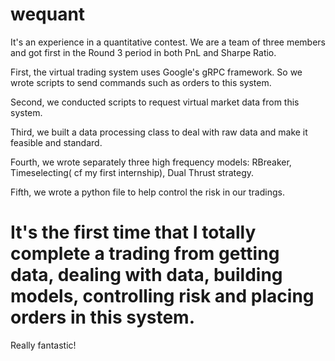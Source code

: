 # wequant

It's an experience in a quantitative contest. We are a team of three members and got first in the Round 3 period in both PnL and Sharpe Ratio.

First, the virtual trading system uses Google's gRPC framework. So we wrote scripts to send commands such as orders to this system.

Second, we conducted scripts to request virtual market data from this system.

Third, we built a data processing class to deal with raw data and make it feasible and standard.

Fourth, we wrote separately three high frequency models: RBreaker, Timeselecting( cf my first internship), Dual Thrust strategy.

Fifth, we wrote a python file to help control the risk in our tradings.

# It's the first time that I totally complete a trading from getting data, dealing with data, building models, controlling risk and placing orders in this system.
Really fantastic!

